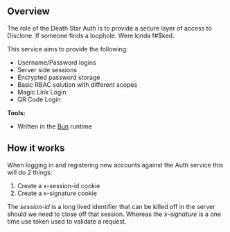 ## Overview

The role of the Death Star Auth is to provide a secure layer of access to Disclone. If someone finds a loophole. Were kinda f#$ked.

This service aims to provide the following:

- Username/Password logins
- Server side sessions
- Encrypted password storage
- Basic RBAC solution with different scopes
- Magic Link Login
- QR Code Login

**Tools:**
- Written in the [Bun](https://bun.sh/) runtime

## How it works

When logging in and registering new accounts against the Auth service this will do 2 things:

1) Create a x-session-id cookie
2) Create a x-signature cookie

The *session-id* is a long lived identifier that can be killed off in the server should we need to close off that session. Whereas the *x-signature* is a one time use token used to validate a request.